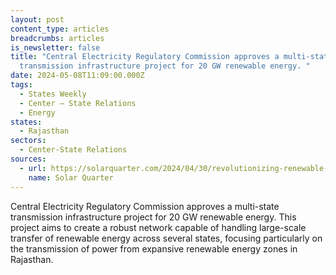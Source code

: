 ```yaml
---
layout: post
content_type: articles
breadcrumbs: articles
is_newsletter: false
title: "Central Electricity Regulatory Commission approves a multi-state
  transmission infrastructure project for 20 GW renewable energy. "
date: 2024-05-08T11:09:00.000Z
tags:
  - States Weekly
  - Center – State Relations 
  - Energy
states:
  - Rajasthan
sectors:
  - Center-State Relations
sources:
  - url: https://solarquarter.com/2024/04/30/revolutionizing-renewable-energy-advancements-in-power-transmission-infrastructure-from-rajasthan/#google_vignette
    name: Solar Quarter
---
```

Central Electricity Regulatory Commission approves a multi-state transmission infrastructure project for 20 GW renewable energy. This project aims to create a robust network capable of handling large-scale transfer of renewable energy across several states, focusing particularly on the transmission of power from expansive renewable energy zones in Rajasthan.
